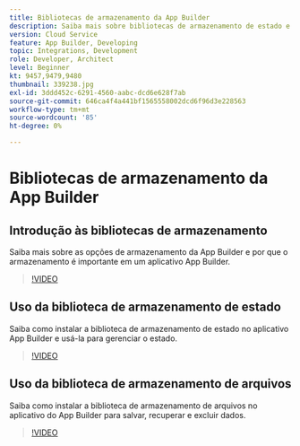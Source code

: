 ```yaml
---
title: Bibliotecas de armazenamento da App Builder
description: Saiba mais sobre bibliotecas de armazenamento de estado e arquivos para aplicativos do App Builder.
version: Cloud Service
feature: App Builder, Developing
topic: Integrations, Development
role: Developer, Architect
level: Beginner
kt: 9457,9479,9480
thumbnail: 339238.jpg
exl-id: 3ddd452c-6291-4560-aabc-dcd6e628f7ab
source-git-commit: 646ca4f4a441bf1565558002dcd6f96d3e228563
workflow-type: tm+mt
source-wordcount: '85'
ht-degree: 0%

---
```


# Bibliotecas de armazenamento da App Builder

## Introdução às bibliotecas de armazenamento

Saiba mais sobre as opções de armazenamento da App Builder e por que o armazenamento é importante em um aplicativo App Builder.

>[!VIDEO](https://video.tv.adobe.com/v/339238/?quality=12&learn=on)

## Uso da biblioteca de armazenamento de estado

Saiba como instalar a biblioteca de armazenamento de estado no aplicativo App Builder e usá-la para gerenciar o estado.

>[!VIDEO](https://video.tv.adobe.com/v/339240/?quality=12&learn=on)

## Uso da biblioteca de armazenamento de arquivos

Saiba como instalar a biblioteca de armazenamento de arquivos no aplicativo do App Builder para salvar, recuperar e excluir dados.

>[!VIDEO](https://video.tv.adobe.com/v/339239/?quality=12&learn=on)
